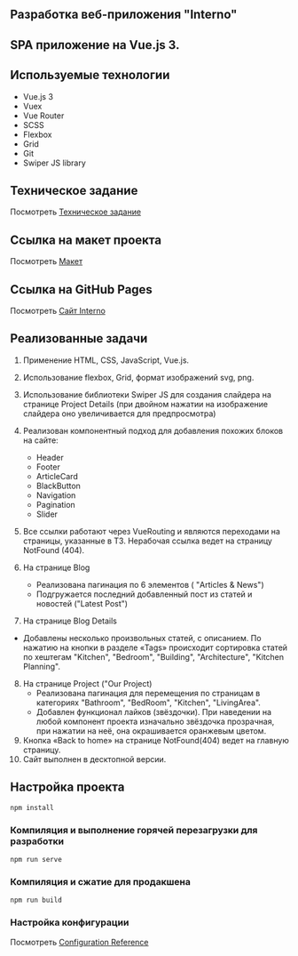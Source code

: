 ## Разработка веб-приложения "Interno"
## SPA приложение на Vue.js 3.

## Иcпользуемые технологии

- Vue.js 3
- Vuex
- Vue Router
- SCSS
- Flexbox
- Grid
- Git
- Swiper JS library

## Техническое задание

Посмотреть [Техническое задание](https://gbcdn.mrgcdn.ru/uploads/asset/5668666/attachment/5a4b32939f7165e4aeebff3acde8c9b4.pdf)

## Ссылка на макет проекта

Посмотреть [Макет](<https://www.figma.com/file/okdYD45Tj2JpKsNASccUmf/Interior-Design-Webflow-Website-Template-(Community)-(Copy)-(Copy)?type=design&node-id=1-5&mode=design&t=EPP9PdQtvZ8kah8U-0>)

## Ссылка на GitHub Pages

Посмотреть [Сайт Interno](https://dimakravchenko1989.github.io/Final-Project/)
## Реализованные задачи

1. Применение HTML, CSS, JavaScript, Vue.js.
2. Использование flexbox, Grid, формат изображений svg, png.
3. Использование библиотеки Swiper JS для создания слайдера на странице Project Details (при двойном нажатии на изображение слайдера оно увеличивается для предпросмотра)
4. Реализован компонентный подход для добавления похожих блоков на сайте:
   - Header
   - Footer
   - ArticleCard
   - BlackButton
   - Navigation
   - Pagination
   - Slider
5. Все ссылки работают через VueRouting и являются переходами на страницы, указанные в ТЗ. Нерабочая ссылка ведет на страницу NotFound (404).
6. На странице Blog
   - Реализована пагинация по 6 элементов ( "Articles & News")
   - Подгружается последний добавленный пост из статей и новостей ("Latest Post")

7. На странице Blog Details
- Добавлены несколько произвольных статей, с описанием. По нажатию на кнопки в разделе «Tags» происходит сортировка статей по хештегам "Kitchen", "Bedroom", "Building", "Architecture", "Kitchen Planning".

8. На странице Project ("Our Project)
   - Реализована пагинация для перемещения по страницам в категориях "Bathroom", "BedRoom", "Kitchen", "LivingArea".
   - Добавлен функционал лайков (звёздочки). При наведении на любой компонент проекта изначально звёздочка прозрачная, при нажатии на неё, она окрашивается оранжевым цветом.
9. Кнопка «Back to home» на странице NotFound(404) ведет на главную страницу.
10. Сайт выполнен в десктопной версии.



## Настройка проекта

```
npm install
```

### Компиляция и выполнение горячей перезагрузки для разработки

```
npm run serve
```

### Компиляция и сжатие для продакшена

```
npm run build
```

### Настройка конфигурации

Посмотреть [Configuration Reference](https://cli.vuejs.org/config/)
